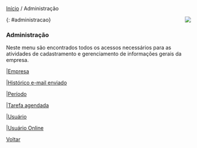 [Início](index.md) / Administração

<a href="http://docs.continentenuvem.com.br/dicas.html#dicas"><img align="right" src="http://docs.continentenuvem.com.br/images/dicas.png"></a>

{: #administracao}

### Administração

Neste menu são encontrados todos os acessos necessários para as atividades de cadastramento e gerenciamento de informações gerais da empresa.

|[Empresa](administracao_empresa.md)

|[Histórico e-mail enviado](administracao_historico_email_enviado.md)

|[Período](administracao_periodo.md)

|[Tarefa agendada](administracao_tarefa_agendada.md)

|[Usuário](administracao_usuario.md)

|[Usuário Online](administracao_usuario_online.md)





[Voltar](index.md)